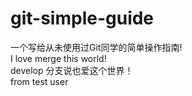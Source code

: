 # git-simple-guide
一个写给从未使用过Git同学的简单操作指南!  
I love merge this world!  
develop 分支说也爱这个世界！   
from test user
